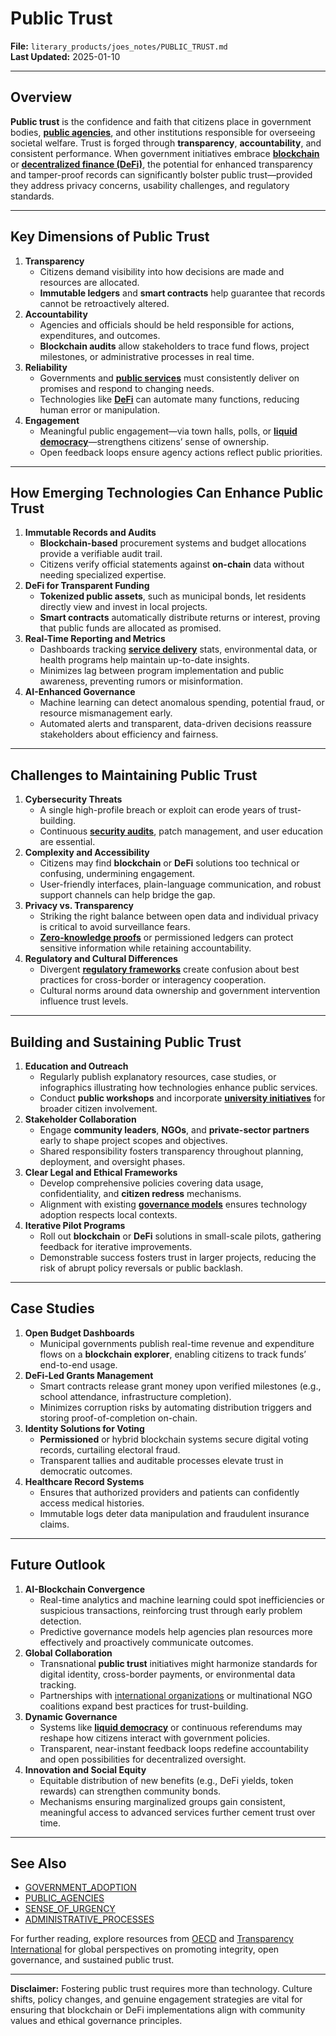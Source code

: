 # Public Trust

**File:** `literary_products/joes_notes/PUBLIC_TRUST.md`\
**Last Updated:** 2025-01-10

***

## Overview

**Public trust** is the confidence and faith that citizens place in government bodies, [**public agencies**](public_agencies.md), and other institutions responsible for overseeing societal welfare. Trust is forged through **transparency**, **accountability**, and consistent performance. When government initiatives embrace [**blockchain**](../crypto_economics/bitcoin_basics.md) or [**decentralized finance (DeFi)**](../crypto/defi_intro.md), the potential for enhanced transparency and tamper-proof records can significantly bolster public trust—provided they address privacy concerns, usability challenges, and regulatory standards.

***

## Key Dimensions of Public Trust

1. **Transparency**
   * Citizens demand visibility into how decisions are made and resources are allocated.
   * **Immutable ledgers** and **smart contracts** help guarantee that records cannot be retroactively altered.
2. **Accountability**
   * Agencies and officials should be held responsible for actions, expenditures, and outcomes.
   * **Blockchain audits** allow stakeholders to trace fund flows, project milestones, or administrative processes in real time.
3. **Reliability**
   * Governments and [**public services**](public_services.md) must consistently deliver on promises and respond to changing needs.
   * Technologies like [**DeFi**](../crypto/defi_intro.md) can automate many functions, reducing human error or manipulation.
4. **Engagement**
   * Meaningful public engagement—via town halls, polls, or [**liquid democracy**](../AI/governance_models.md#liquid-democracy)—strengthens citizens’ sense of ownership.
   * Open feedback loops ensure agency actions reflect public priorities.

***

## How Emerging Technologies Can Enhance Public Trust

1. **Immutable Records and Audits**
   * **Blockchain-based** procurement systems and budget allocations provide a verifiable audit trail.
   * Citizens verify official statements against **on-chain** data without needing specialized expertise.
2. **DeFi for Transparent Funding**
   * **Tokenized public assets**, such as municipal bonds, let residents directly view and invest in local projects.
   * **Smart contracts** automatically distribute returns or interest, proving that public funds are allocated as promised.
3. **Real-Time Reporting and Metrics**
   * Dashboards tracking [**service delivery**](../AI/service_delivery_models.md) stats, environmental data, or health programs help maintain up-to-date insights.
   * Minimizes lag between program implementation and public awareness, preventing rumors or misinformation.
4. **AI-Enhanced Governance**
   * Machine learning can detect anomalous spending, potential fraud, or resource mismanagement early.
   * Automated alerts and transparent, data-driven decisions reassure stakeholders about efficiency and fairness.

***

## Challenges to Maintaining Public Trust

1. **Cybersecurity Threats**
   * A single high-profile breach or exploit can erode years of trust-building.
   * Continuous [**security audits**](../BLOCKCHAIN_SECURITY.md), patch management, and user education are essential.
2. **Complexity and Accessibility**
   * Citizens may find **blockchain** or **DeFi** solutions too technical or confusing, undermining engagement.
   * User-friendly interfaces, plain-language communication, and robust support channels can help bridge the gap.
3. **Privacy vs. Transparency**
   * Striking the right balance between open data and individual privacy is critical to avoid surveillance fears.
   * [**Zero-knowledge proofs**](../crypto/cryptography_basics.md#zero-knowledge-proofs-zkps) or permissioned ledgers can protect sensitive information while retaining accountability.
4. **Regulatory and Cultural Differences**
   * Divergent [**regulatory frameworks**](../governance/regulatory_frameworks.md) create confusion about best practices for cross-border or interagency cooperation.
   * Cultural norms around data ownership and government intervention influence trust levels.

***

## Building and Sustaining Public Trust

1. **Education and Outreach**
   * Regularly publish explanatory resources, case studies, or infographics illustrating how technologies enhance public services.
   * Conduct **public workshops** and incorporate [**university initiatives**](university_initiatives.md) for broader citizen involvement.
2. **Stakeholder Collaboration**
   * Engage **community leaders**, **NGOs**, and **private-sector partners** early to shape project scopes and objectives.
   * Shared responsibility fosters transparency throughout planning, deployment, and oversight phases.
3. **Clear Legal and Ethical Frameworks**
   * Develop comprehensive policies covering data usage, confidentiality, and **citizen redress** mechanisms.
   * Alignment with existing [**governance models**](../AI/governance_models.md) ensures technology adoption respects local contexts.
4. **Iterative Pilot Programs**
   * Roll out **blockchain** or **DeFi** solutions in small-scale pilots, gathering feedback for iterative improvements.
   * Demonstrable success fosters trust in larger projects, reducing the risk of abrupt policy reversals or public backlash.

***

## Case Studies

1. **Open Budget Dashboards**
   * Municipal governments publish real-time revenue and expenditure flows on a **blockchain explorer**, enabling citizens to track funds’ end-to-end usage.
2. **DeFi-Led Grants Management**
   * Smart contracts release grant money upon verified milestones (e.g., school attendance, infrastructure completion).
   * Minimizes corruption risks by automating distribution triggers and storing proof-of-completion on-chain.
3. **Identity Solutions for Voting**
   * **Permissioned** or hybrid blockchain systems secure digital voting records, curtailing electoral fraud.
   * Transparent tallies and auditable processes elevate trust in democratic outcomes.
4. **Healthcare Record Systems**
   * Ensures that authorized providers and patients can confidently access medical histories.
   * Immutable logs deter data manipulation and fraudulent insurance claims.

***

## Future Outlook

1. **AI-Blockchain Convergence**
   * Real-time analytics and machine learning could spot inefficiencies or suspicious transactions, reinforcing trust through early problem detection.
   * Predictive governance models help agencies plan resources more effectively and proactively communicate outcomes.
2. **Global Collaboration**
   * Transnational **public trust** initiatives might harmonize standards for digital identity, cross-border payments, or environmental data tracking.
   * Partnerships with [international organizations](https://www.un.org/) or multinational NGO coalitions expand best practices for trust-building.
3. **Dynamic Governance**
   * Systems like [**liquid democracy**](../AI/governance_models.md#liquid-democracy) or continuous referendums may reshape how citizens interact with government policies.
   * Transparent, near-instant feedback loops redefine accountability and open possibilities for decentralized oversight.
4. **Innovation and Social Equity**
   * Equitable distribution of new benefits (e.g., DeFi yields, token rewards) can strengthen community bonds.
   * Mechanisms ensuring marginalized groups gain consistent, meaningful access to advanced services further cement trust over time.

***

## See Also

* [GOVERNMENT\_ADOPTION](government_adoption.md)
* [PUBLIC\_AGENCIES](public_agencies.md)
* [SENSE\_OF\_URGENCY](sense_of_urgency.md)
* [ADMINISTRATIVE\_PROCESSES](administrative_processes.md)

For further reading, explore resources from [OECD](https://www.oecd.org/governance/) and [Transparency International](https://www.transparency.org/) for global perspectives on promoting integrity, open governance, and sustained public trust.

***

**Disclaimer:** Fostering public trust requires more than technology. Culture shifts, policy changes, and genuine engagement strategies are vital for ensuring that blockchain or DeFi implementations align with community values and ethical governance principles.
